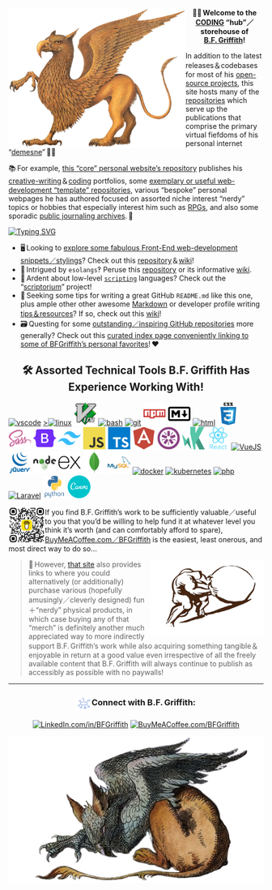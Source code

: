<div align="center">
<a href="https://BFGriffith.github.io/" title="📜 𝐁𝐅𝐆riffith.GitHub.io 👀">
  <img src="https://github.com/BFGriffith/BFGriffith/blob/master/images/Griffin_statant.png" width="350" height="275" align="left">
</a>
<strong align="center">🖖🏼 Welcome to the <a href="https://BFGriffith.GitHub.io/professional-portfolio/">CODING</a> “hub”／storehouse of <a href="https://BFGriffith.GitHub.io">B.F. Griffith</a>!</strong>
<p align="left">In addition to the latest releases＆codebases for most of his <a href="https://bfgriffith.github.io/professional-portfolio/" target="_blank">open-source projects</a>, this site hosts many of the <a href="https://github.com/BFGriffith?tab=repositories" target="_target">repositories</a> which serve up the publications that comprise the primary virtual fiefdoms of his personal internet “<a href="https://www.etymonline.com/word/demesne" target="_blank">demesne</a>” 🏰🌾</p>
<p align="left">📚 For example, <a href="https://github.com/BFGriffith/BFGriffith.github.io" target="_blank">this “core” personal website’s repository</a> publishes his <a href="https://bfgriffith.github.io/writing-portfolio/" target="_blank">creative-writing</a>＆<a href="https://bfgriffith.github.io/professional-portfolio/" target="_blank">coding</a> portfolios, some <a href="https://github.com/BFGriffith/expositum-fragmenta" target="_blank">exemplary or useful web-development “template” repositories<a/>, various “bespoke” personal webpages he has authored focused on assorted niche interest “nerdy” topics or hobbies that especially interest him such as <a href="https://bfgriffith.github.io/RPGs/" target="_blank">RPGs</a>, and also some sporadic <a href="https://bfgriffith.github.io/journals-archive/">public journaling archives</a>. 📖</p>
</div>
<div align="left">
  <a href="https://git.io/typing-svg"><img src="https://readme-typing-svg.demolab.com?font=Space+Mono&pause=1000&color=593215&vCenter=true&random=false&width=435&height=30&separator=%3C&lines=But+at+my+back+I+always+hear%3CTime%E2%80%99s+wing%C3%A8d+chariot+hurrying+near;%3CAnd+yonder+all+before+us+lie%3CDeserts+of+vast+eternity.%3C%EF%BC%8DAndrew+Marvell%3CWyrd+bi%C3%B0+ful+ar%C3%A6d." alt="Typing SVG" /></a>
</div>

* 🖥️ Looking to [explore some fabulous Front-End web-development snippets／stylings](https://BFGriffith.github.io/expositum-fragmenta/)? Check out this [repository](https://GitHub.com/BFGriffith/expositum-fragmenta)＆[wiki](https://GitHub.com/BFGriffith/expositum-fragmenta/wiki)!
* 🤡 Intrigued by `esolangs`‽ Peruse this [repository](https://github.com/BFGriffith/esotero-programmata) or its informative [wiki](https://github.com/BFGriffith/esotero-programmata/wiki).
* 📜 Ardent about low-level [`scripting`](https://github.com/BFGriffith/scriptorium/wiki) languages? Check out the “[scriptorium](https://github.com/BFGriffith/scriptorium)” project!
* 📓 Seeking some tips for writing a great GitHub `README.md` like this one, plus ample other other awesome [Markdown](https://www.markdownguide.org) or developer profile writing [tips＆resources](https://github.com/BFGriffith/BFGriffith/wiki)? If so, check out this [wiki](https://github.com/BFGriffith/BFGriffith/wiki)!
* 🗃️ Questing for some [outstanding／inspiring GitHub repositories](https://bfgriffith.github.io/GitHub-Parmasson/) more generally? Check out this [curated index page conveniently linking to some of BFGriffith’s personal favorites](https://bfgriffith.github.io/GitHub-Parmasson/)! ❤️

<div align="center">
  <h2>🛠️&nbsp;Assorted Technical Tools B.F. Griffith Has Experience Working With!</h2>
</div>
<p align="left">
<a title="𝗩isual 𝗦tudio 𝗖𝐨𝐝𝐞" href="https://code.visualstudio.com" target="_blank"><img src="https://cdn.jsdelivr.net/gh/devicons/devicon/icons/vscode/vscode-original.svg" alt="vscode" width="45" height="45"/></a>
<a title="Linux 🐧" href="https://kernel.org" target="_blank">><img src="https://cdn.jsdelivr.net/gh/devicons/devicon/icons/linux/linux-original.svg" alt="linux" width="45" height="45"/></a>
<a title="“𝐕i 𝐈𝐌proved”⌨️“visual” text editor" href="https://www.vim.org" target="_blank"><img src="https://raw.githubusercontent.com/devicons/devicon/master/icons/vim/vim-original.svg" width="45" height="45"/></a>
<a title="“Bash”＄“𝐁ourne-𝐀gain” Unix 𝐬𝐡ell" href="https://www.gnu.org/software/bash/manual/" target="_blank"><img src="https://cdn.jsdelivr.net/gh/devicons/devicon/icons/bash/bash-original.svg" alt="bash" width="45" height="45"/></a>
<a title="git" href="https://git-scm.com" target="_blank"><img src="https://cdn.jsdelivr.net/gh/devicons/devicon/icons/git/git-original.svg" alt="git" width="45" height="45"/></a>
<a title="𝗡ode 𝗣ackage 𝗠anager" href="https://www.npmjs.com" target="_blank"><img src="https://raw.githubusercontent.com/devicons/devicon/master/icons/npm/npm-original-wordmark.svg" width="45" height="45"/></a>
<a title="Markdown ↓" href="https://daringfireball.net/projects/markdown/" target="_blank"><img src="https://raw.githubusercontent.com/devicons/devicon/master/icons/markdown/markdown-original.svg" alt="Markdown" width="45" height="45"></a>
<a title="𝗛yper𝗧ext 𝗠arkup 𝗟anguage 5" href="https://html.spec.whatwg.org/multipage/" target="_blank"><img src="https://cdn.jsdelivr.net/gh/devicons/devicon/icons/html5/html5-original.svg" alt="html" width="45" height="45"/></a>
<a title="𝗖ascading 𝗦tyle𝗦heets 3" href="https://www.css3.info" target="_blank"><img src="https://raw.githubusercontent.com/devicons/devicon/master/icons/css3/css3-original-wordmark.svg" alt="css3" width="45" height="45" /></a>
<a title="𝗦yntactically 𝗔wesome 𝗦tyle𝗦heets" href="https://sass-lang.com" target="_blank"><img src="https://raw.githubusercontent.com/devicons/devicon/master/icons/sass/sass-original.svg" width="45" height="45"/></a>
<a title="Bootstrap" href="https://getbootstrap.com" target="_blank"><img src="https://raw.githubusercontent.com/devicons/devicon/master/icons/bootstrap/bootstrap-plain.svg" alt="bootstrap" width="45" height="45" /></a>
<a title="Tailwind CSS" href="https://tailwindcss.com" target="_blank"><img src="https://raw.githubusercontent.com/devicons/devicon/master/icons/tailwindcss/tailwindcss-plain.svg" alt="Tailwind CSS" width="45" height="45"></a>
<a title="𝗝ava𝗦cript" href="https://developer.mozilla.org/en-US/docs/Web/JavaScript" target="_blank"><img src="https://raw.githubusercontent.com/devicons/devicon/master/icons/javascript/javascript-original.svg" alt="javascript" width="45" height="45" /></a>
<a title="𝗧ype𝗦cript" href="https://www.typescriptlang.org" target="_blank"><img src="https://raw.githubusercontent.com/devicons/devicon/master/icons/typescript/typescript-plain.svg" alt="TypeScript" width="45" height="45"></a>
<a title="🅰 “Angular” 𝗧ype𝗦cript framework" href="" target="_blank"><img src="https://raw.githubusercontent.com/devicons/devicon/master/icons/angularjs/angularjs-plain.svg" width="45" height="45"/></a>
<a title="Jasmine🌸unit testing framework" href="https://jasmine.github.io" target="_blank"><img src="https://raw.githubusercontent.com/devicons/devicon/master/icons/jasmine/jasmine-plain.svg" width="45" height="45"/></a>
<a title="Karma⚡️test runner" href="https://karma-runner.github.io/latest/index.html" target="_blank"><img src="https://raw.githubusercontent.com/devicons/devicon/master/icons/karma/karma-original.svg" width="45" height="45"/></a>
<a title="React ⚛" href="https://react.dev" target="_blank"><img src="https://raw.githubusercontent.com/devicons/devicon/master/icons/react/react-original-wordmark.svg" alt="react" width="45" height="45" /></a>
<a title="Vue" href="https://vuejs.org" target="_blank"><img src="https://cdn.jsdelivr.net/gh/devicons/devicon/icons/vuejs/vuejs-original-wordmark.svg" alt="VueJS" width="45" height="45"/></a>
<a title="jQuery" href="https://jquery.com" target="_blank"><img src="https://raw.githubusercontent.com/devicons/devicon/master/icons/jquery/jquery-plain-wordmark.svg" alt="jQuery" width="45" height="45"></a>
<a title="Node.js" href="https://nodejs.org/en" target="_blank"><img src="https://raw.githubusercontent.com/devicons/devicon/master/icons/nodejs/nodejs-original-wordmark.svg" alt="nodejs" width="45" height="45" /></a>
<a title="Express.js" href="https://expressjs.com" target="_blank"><img src="https://raw.githubusercontent.com/devicons/devicon/master/icons/express/express-original.svg" alt="Node.js" width="45" height="45" /></a>
<a title="MongoDB 🌱" href="https://www.mongodb.com" target="_blank"><img src="https://raw.githubusercontent.com/devicons/devicon/master/icons/mongodb/mongodb-original.svg" alt="mongodb" width="45" height="45" /></a>
<a title="“MySQL” 𝗦tructured 𝗤uery 𝗟anguage 𝐑𝐃𝐁𝗠𝗦" href="https://www.mysql.com" target="_blank"><img src="https://raw.githubusercontent.com/devicons/devicon/master/icons/mysql/mysql-original-wordmark.svg" alt="mysql" width="45" height="45" /></a>
<a title="Docker 🐋" href="https://www.docker.com" target="_blank"><img src="https://cdn.jsdelivr.net/gh/devicons/devicon/icons/docker/docker-original.svg" alt="docker" width="45" height="45"/></a>
<a title="Kubernetes ☸️" href="https://kubernetes.io" target="_blank"><img src="https://cdn.jsdelivr.net/gh/devicons/devicon/icons/kubernetes/kubernetes-plain.svg" alt="kubernetes" width="45" height="45"/></a>
<a title="𝗣ʜþ꞉ 𝗛ypertext 𝗣reprocessor" href="https://www.php.net" target="_blank"><img src="https://cdn.jsdelivr.net/gh/devicons/devicon/icons/php/php-original.svg" alt="php" width="45" height="45"/></a>
<a title="Laravel" href="https://laravel.com" target="_blank"><img src="https://cdn.jsdelivr.net/gh/devicons/devicon/icons/laravel/laravel-plain-wordmark.svg" alt="Laravel" width="45" height="45"/></a>
<a title="Python 🐍" href="https://www.python.org" target="_blank"><img src="https://raw.githubusercontent.com/devicons/devicon/master/icons/python/python-original-wordmark.svg" alt="python" width="45" height="45" /></a>
<a title="𝒞𝒶𝓃𝓋𝒶" href="https://www.canva.com" target="_blank"><img src="https://raw.githubusercontent.com/devicons/devicon/master/icons/canva/canva-original.svg" width="45" height="45"/></a>
</p>
  
<div align="left">
<img src="/images/bmc_qr.png" alt="BuyMeACoffee.com/BFGriffith" align="left" width="72px" height="72px">
<p align="left">If you find B.F. Griffith’s work to be sufficiently valuable／useful to you that you’d be willing to help fund it at whatever level you think it’s worth (and can comfortably afford to spare), <a href="https://www.BuyMeACoffee.com/BFGriffith">BuyMeACoffee.com／BFGriffith</a> is the easiest, least onerous, and most direct way to do so…</p>
<img src="/images/Sisyphus_thicc_1974.png" alt="Sisyphus" width="225" height="150" align="right">
</div>

> 🎁 However, [that site](https://www.BuyMeACoffee.com/BFGriffith) also provides links to where you could alternatively (or additionally) purchase various (hopefully amusingly／cleverly designed) fun＋“nerdy” physical products, in which case buying any of that “merch” is definitely another much appreciated way to more indirectly support B.F. Griffith’s work while also acquiring something tangible＆enjoyable in return at a good value even irrespective of all the freely available content that B.F. Griffith will always continue to publish as accessibly as possible with no paywalls!
---

<div align="center">
  <h3 align="center"><a href="https://BFGriffith.github.io/" title="📜 𝐁𝐅𝐆riffith.GitHub.io 👀"><img align="center" src="https://github.com/BFGriffith/BFGriffith/blob/master/images/mind-map.png" height="30" width="30"></a>Connect with B.F. Griffith:</h3>
</div>
<p align="center">
<span>
<a href="https://www.LinkedIn.com/in/BFGriffith/" title="🔗 𝐋inked𝐈n.com／in／𝐁𝐅𝐆riffith 👀" target="_blank"><img src="https://www.vectorlogo.zone/logos/linkedin/linkedin-tile.svg" alt="LinkedIn.com/in/BFGriffith" height="32" width="32" align="center" /></a>
<a href="https://www.buymeacoffee.com/BFGriffith" title="☕️ 𝐁uy𝐌e𝑨𝐂offee.com／𝐁𝐅𝐆riffith 👀" target="_blank"><img src="https://www.vectorlogo.zone/logos/buymeacoffee/buymeacoffee-icon.svg" alt="BuyMeACoffee.com/BFGriffith" height="32" width="32" align="center" /></a>
</span>
</p>
<div align="center">
  <a href="https://BFGriffith.github.io/" title="📜 𝐁𝐅𝐆riffith.GitHub.io 👀"><img src="https://github.com/BFGriffith/BFGriffith/blob/master/images/John-Tenniel_Griffin-sleeping_1865.png" target="_blank"></a>
</div>
